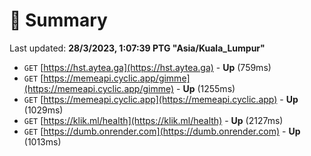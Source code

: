 # 📖 Summary
Last updated: **28/3/2023, 1:07:39 PTG "Asia/Kuala_Lumpur"**

- `GET` [https://hst.aytea.ga](https://hst.aytea.ga) - **Up** (759ms)
- `GET` [https://memeapi.cyclic.app/gimme](https://memeapi.cyclic.app/gimme) - **Up** (1255ms)
- `GET` [https://memeapi.cyclic.app](https://memeapi.cyclic.app) - **Up** (1029ms)
- `GET` [https://klik.ml/health](https://klik.ml/health) - **Up** (2127ms)
- `GET` [https://dumb.onrender.com](https://dumb.onrender.com) - **Up** (1013ms)
